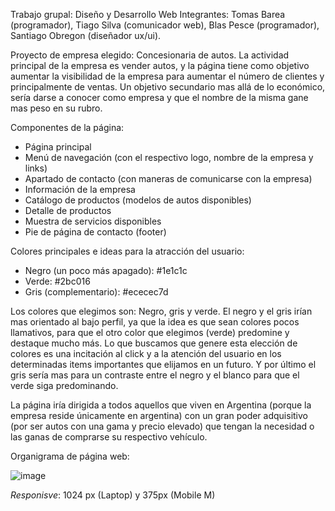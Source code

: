Trabajo grupal: Diseño y Desarrollo Web
Integrantes: Tomas Barea (programador), Tiago Silva (comunicador web), Blas Pesce (programador), Santiago Obregon (diseñador ux/ui).

Proyecto de empresa elegido: Concesionaria de autos.
La actividad principal de la empresa es vender autos, y la página tiene como objetivo aumentar la visibilidad de la empresa para aumentar el número de clientes y principalmente de ventas. Un objetivo secundario mas allá de lo económico, sería darse a conocer como empresa y que el nombre de la misma gane mas peso en su rubro.

Componentes de la página:

- Página principal 
- Menú de navegación (con el respectivo logo, nombre de la empresa y links)
- Apartado de contacto (con maneras de comunicarse con la empresa)
- Información de la empresa
- Catálogo de productos (modelos de autos disponibles)
- Detalle de productos
- Muestra de servicios disponibles 
- Pie de página de contacto (footer)


Colores principales e ideas para la atracción del usuario:

- Negro (un poco más apagado): #1e1c1c
- Verde: #2bc016
- Gris (complementario): #ececec7d


Los colores que elegimos son: Negro, gris y verde. El negro y el gris irían mas orientado al bajo perfil, ya que la idea es que sean colores pocos llamativos, para que el otro color que elegimos (verde) predomine y destaque mucho más. Lo que buscamos que genere esta elección de colores es una incitación al click y a la atención del usuario en los determinadas items importantes que elijamos en un futuro. Y por último el gris sería mas para un contraste entre el negro y el blanco para que el verde siga predominando.


La página iría dirigida a todos aquellos que viven en Argentina (porque la empresa reside únicamente en argentina) con un gran poder adquisitivo (por ser autos con una gama y precio elevado) que tengan la necesidad o las ganas de comprarse su respectivo vehículo.

Organigrama de página web:



![image](https://github.com/user-attachments/assets/4dc2da9c-a88e-4691-8759-886a5c3cce84)


_Responisve_: 1024 px (Laptop) y 375px (Mobile M)

